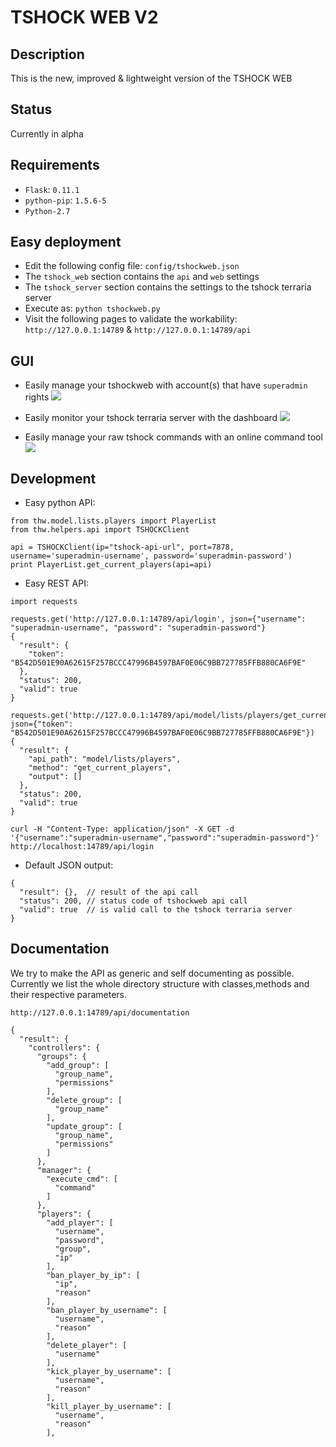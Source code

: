 # TSHOCK WEB V2

## Description
This is the new, improved & lightweight version of the TSHOCK WEB

## Status
Currently in alpha

## Requirements
* `Flask`: `0.11.1`
* `python-pip`: `1.5.6-5`
* `Python-2.7`

## Easy deployment
* Edit the following config file: `config/tshockweb.json`
* The `tshock_web` section contains the `api` and `web` settings
* The `tshock_server` section contains the settings to the tshock terraria server
* Execute as: `python tshockweb.py`
* Visit the following pages to validate the workability: `http://127.0.0.1:14789` & `http://127.0.0.1:14789/api`

## GUI

* Easily manage your tshockweb with account(s) that have `superadmin` rights
![](http://i.imgur.com/PiXO1kj.png)

* Easily monitor your tshock terraria server with the dashboard
![](http://i.imgur.com/5gWbJZF.png)

* Easily manage your raw tshock commands with an online command tool
![](http://i.imgur.com/KvoGAdC.jpg)


## Development
* Easy python API:
```
from thw.model.lists.players import PlayerList
from thw.helpers.api import TSHOCKClient

api = TSHOCKClient(ip="tshock-api-url", port=7878, username='superadmin-username', password='superadmin-password')
print PlayerList.get_current_players(api=api)
```

* Easy REST API: 
```
import requests

requests.get('http://127.0.0.1:14789/api/login', json={"username": "superadmin-username", "password": "superadmin-password"}
{
  "result": {
    "token": "B542D501E90A62615F257BCCC47996B4597BAF0E06C9BB727785FFB880CA6F9E"
  }, 
  "status": 200, 
  "valid": true
}

requests.get('http://127.0.0.1:14789/api/model/lists/players/get_current_players', json={"token": "B542D501E90A62615F257BCCC47996B4597BAF0E06C9BB727785FFB880CA6F9E"})
{
  "result": {
    "api_path": "model/lists/players", 
    "method": "get_current_players", 
    "output": []
  }, 
  "status": 200, 
  "valid": true
}

curl -H "Content-Type: application/json" -X GET -d '{"username":"superadmin-username","password":"superadmin-password"}' http://localhost:14789/api/login
```

* Default JSON output:
```
{
  "result": {},  // result of the api call
  "status": 200, // status code of tshockweb api call
  "valid": true  // is valid call to the tshock terraria server
}
```

## Documentation
We try to make the API as generic and self documenting as possible. Currently we list the whole directory structure with classes,methods and their respective parameters. 
```
http://127.0.0.1:14789/api/documentation

{
  "result": {
    "controllers": {
      "groups": {
        "add_group": [
          "group_name", 
          "permissions"
        ], 
        "delete_group": [
          "group_name"
        ], 
        "update_group": [
          "group_name", 
          "permissions"
        ]
      }, 
      "manager": {
        "execute_cmd": [
          "command"
        ]
      }, 
      "players": {
        "add_player": [
          "username", 
          "password", 
          "group", 
          "ip"
        ], 
        "ban_player_by_ip": [
          "ip", 
          "reason"
        ], 
        "ban_player_by_username": [
          "username", 
          "reason"
        ], 
        "delete_player": [
          "username"
        ], 
        "kick_player_by_username": [
          "username", 
          "reason"
        ], 
        "kill_player_by_username": [
          "username", 
          "reason"
        ], 
        
```
